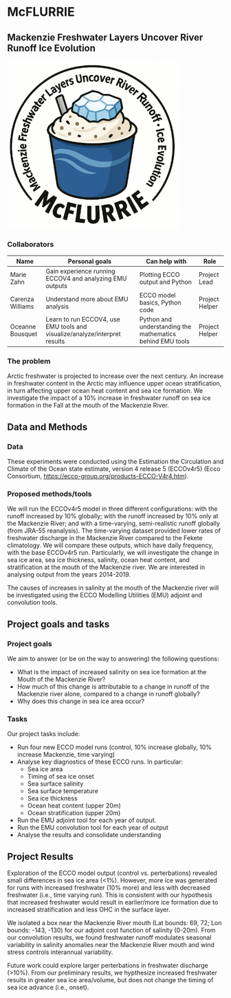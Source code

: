 # McFLURRIE
## Mackenzie Freshwater Layers Uncover River Runoff Ice Evolution

<img src="McFLURRIE Logo.png" alt="" width="400"/>

### Collaborators

| Name | Personal goals | Can help with | Role |
| ------------- | ------------- | ------------- | ------------- |
| Marie Zahn | Gain experience running ECCOV4 and analyzing EMU outputs | Plotting ECCO output and Python  | Project Lead |
| Carenza Williams | Understand more about EMU analysis | ECCO model basics, Python code | Project Helper |
| Oceanne Bousquet | Learn to run ECCOV4, use EMU tools and visualize/analyze/interpret results | Python and understanding the mathematics behind EMU tools | Project Helper |

### The problem

Arctic freshwater is projected to increase over the next century. An increase in freshwater content in the Arctic may influence upper ocean stratification, in turn affecting upper ocean heat content and sea ice formation. We investigate the impact of a 10% increase in freshwater runoff on sea ice formation in the Fall at the mouth of the Mackenzie River.

## Data and Methods

### Data

These experiments were conducted using the Estimation the Circulation and Climate of the Ocean state estimate, version 4 release 5 (ECCOv4r5) (Ecco Consortium, https://ecco-group.org/products-ECCO-V4r4.htm). 

### Proposed methods/tools

We will run the ECCOv4r5 model in three different configurations: with the runoff increased by 10% globally; with the runoff increased by 10% only at the Mackenzie River; and with a time-varying, semi-realistic runoff globally (from JRA-55 reanalysis). The time-varying dataset provided lower rates of freshwater discharge in the Mackenzie River compared to the Fekete climatology. We will compare these outputs, which have daily frequency, with the base ECCOv4r5 run. Particularly, we will investigate the change in sea ice area, sea ice thickness, salinity, ocean heat content, and stratification at the mouth of the Mackenzie river. We are interested in analysing output from the years 2014-2019.

The causes of increases in salinity at the mouth of the Mackenzie river will be investigated using the ECCO Modelling Utilities (EMU) adjoint and convolution tools. 

## Project goals and tasks

### Project goals

We aim to answer (or be on the way to answering) the following questions:

* What is the impact of increased salinity on sea ice formation at the Mouth of the Mackenzie River?
* How much of this change is attributable to a change in runoff of the Mackenzie river alone, compared to a change in runoff globally?
* Why does this change in sea ice area occur?

### Tasks

Our project tasks include:

* Run four new ECCO model runs (control, 10% increase globally, 10% increase Mackenzie, time varying)
* Analyse key diagnostics of these ECCO runs. In particular:
  * Sea ice area
  * Timing of sea ice onset
  * Sea surface salinity
  * Sea surface temperature
  * Sea ice thickness
  * Ocean heat content (upper 20m)
  * Ocean stratification (upper 20m)
* Run the EMU adjoint tool for each year of output.
* Run the EMU convolution tool for each year of output
* Analyse the results and consolidate understanding

## Project Results

Exploration of the ECCO model output (control vs. perterbations) revealed small differences in sea ice area (<1%). However, more ice was generated for runs with increased freshwater (10% more) and less with decreased freshwater (i.e., time varying run). This is consistent with our hypothesis that increased freshwater would result in earlier/more ice formation due to increased stratification and less OHC in the surface layer.

We isolated a box near the Mackenzie River mouth (Lat bounds: 69, 72; Lon bounds: -143, -130) for our adjoint cost function of salinity (0-20m). From our convolution results, we found freshwater runoff modulates seasonal variability in salinity anomalies near the Mackenzie River mouth and wind stress controls interannual variability.

Future work could explore larger perterbations in freshwater discharge (>10%). From our preliminary results, we hypthesize increased freshwater results in greater sea ice area/volume, but does not change the timing of sea ice advance (i.e., onset).
